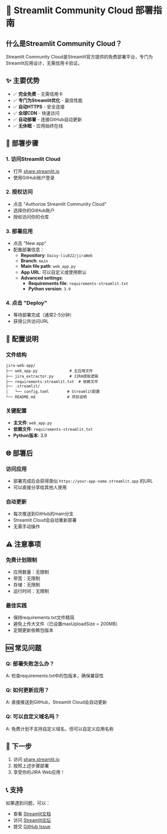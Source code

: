 # 🚀 Streamlit Community Cloud 部署指南

## 什么是Streamlit Community Cloud？

Streamlit Community Cloud是Streamlit官方提供的免费部署平台，专门为Streamlit应用设计，无需信用卡验证。

## ✨ 主要优势

- ✅ **完全免费** - 无需信用卡
- ✅ **专门为Streamlit优化** - 最佳性能
- ✅ **自动HTTPS** - 安全连接
- ✅ **全球CDN** - 快速访问
- ✅ **自动部署** - 连接GitHub自动更新
- ✅ **无休眠** - 应用始终在线

## 🚀 部署步骤

### 1. 访问Streamlit Cloud
- 打开 [share.streamlit.io](https://share.streamlit.io)
- 使用GitHub账户登录

### 2. 授权访问
- 点击 "Authorize Streamlit Community Cloud"
- 选择你的GitHub账户
- 授权访问你的仓库

### 3. 部署应用
- 点击 "New app"
- 配置部署信息：
  - **Repository**: `Daisy-liu822/jiraWeb`
  - **Branch**: `main`
  - **Main file path**: `web_app.py`
  - **App URL**: 可以自定义或使用默认
  - **Advanced settings**:
    - **Requirements file**: `requirements-streamlit.txt`
    - **Python version**: `3.9`

### 4. 点击 "Deploy"
- 等待部署完成（通常2-5分钟）
- 获得公共访问URL

## 🔧 配置说明

### 文件结构
```
jira-web-app/
├── web_app.py              # 主应用文件
├── jira_extractor.py       # JIRA提取逻辑
├── requirements-streamlit.txt  # 依赖文件
├── .streamlit/
│   └── config.toml        # Streamlit配置
└── README.md              # 项目说明
```

### 关键配置
- **主文件**: `web_app.py`
- **依赖文件**: `requirements-streamlit.txt`
- **Python版本**: 3.9

## 🌐 部署后

### 访问应用
- 部署完成后会获得类似 `https://your-app-name.streamlit.app` 的URL
- 可以直接分享给其他人使用

### 自动更新
- 每次推送到GitHub的main分支
- Streamlit Cloud会自动重新部署
- 无需手动操作

## ⚠️ 注意事项

### 免费计划限制
- 应用数量：无限制
- 带宽：无限制
- 存储：无限制
- 运行时间：无限制

### 最佳实践
- 保持requirements.txt文件精简
- 避免上传大文件（已设置maxUploadSize = 200MB）
- 定期更新依赖包版本

## 🆘 常见问题

### Q: 部署失败怎么办？
A: 检查requirements.txt中的包版本，确保兼容性

### Q: 如何更新应用？
A: 直接推送到GitHub，Streamlit Cloud会自动更新

### Q: 可以自定义域名吗？
A: 免费计划不支持自定义域名，但可以自定义应用名称

## 🎯 下一步

1. 访问 [share.streamlit.io](https://share.streamlit.io)
2. 按照上述步骤部署
3. 享受你的JIRA Web应用！

## 📞 支持

如果遇到问题，可以：
- 查看 [Streamlit文档](https://docs.streamlit.io)
- 访问 [Streamlit论坛](https://discuss.streamlit.io)
- 提交 [GitHub Issue](https://github.com/streamlit/streamlit) 